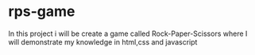 # rps-game
In this project i will be create a game called Rock-Paper-Scissors where I will demonstrate my knowledge in html,css and javascript
